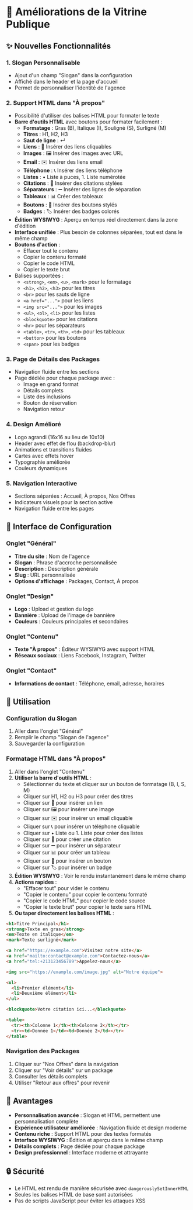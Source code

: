 # 🚀 Améliorations de la Vitrine Publique

## ✨ Nouvelles Fonctionnalités

### 1. **Slogan Personnalisable**
- Ajout d'un champ "Slogan" dans la configuration
- Affiché dans le header et la page d'accueil
- Permet de personnaliser l'identité de l'agence

### 2. **Support HTML dans "À propos"**
- Possibilité d'utiliser des balises HTML pour formater le texte
- **Barre d'outils HTML** avec boutons pour formater facilement :
  - **Formatage** : Gras (B), Italique (I), Souligné (S), Surligné (M)
  - **Titres** : H1, H2, H3
  - **Saut de ligne** : ↵
  - **Liens** : 🔗 Insérer des liens cliquables
  - **Images** : 🖼️ Insérer des images avec URL
  - **Email** : ✉️ Insérer des liens email
  - **Téléphone** : 📞 Insérer des liens téléphone
  - **Listes** : • Liste à puces, 1. Liste numérotée
  - **Citations** : 💬 Insérer des citations stylées
  - **Séparateurs** : ➖ Insérer des lignes de séparation
  - **Tableaux** : 📊 Créer des tableaux
  - **Boutons** : 🔘 Insérer des boutons stylés
  - **Badges** : 🏷️ Insérer des badges colorés
- **Édition WYSIWYG** : Aperçu en temps réel directement dans la zone d'édition
- **Interface unifiée** : Plus besoin de colonnes séparées, tout est dans le même champ
- **Boutons d'action** :
  - Effacer tout le contenu
  - Copier le contenu formaté
  - Copier le code HTML
  - Copier le texte brut
- Balises supportées :
  - `<strong>`, `<em>`, `<u>`, `<mark>` pour le formatage
  - `<h1>`, `<h2>`, `<h3>` pour les titres
  - `<br>` pour les sauts de ligne
  - `<a href="...">` pour les liens
  - `<img src="...">` pour les images
  - `<ul>`, `<ol>`, `<li>` pour les listes
  - `<blockquote>` pour les citations
  - `<hr>` pour les séparateurs
  - `<table>`, `<tr>`, `<th>`, `<td>` pour les tableaux
  - `<button>` pour les boutons
  - `<span>` pour les badges

### 3. **Page de Détails des Packages**
- Navigation fluide entre les sections
- Page dédiée pour chaque package avec :
  - Image en grand format
  - Détails complets
  - Liste des inclusions
  - Bouton de réservation
  - Navigation retour

### 4. **Design Amélioré**
- Logo agrandi (16x16 au lieu de 10x10)
- Header avec effet de flou (backdrop-blur)
- Animations et transitions fluides
- Cartes avec effets hover
- Typographie améliorée
- Couleurs dynamiques

### 5. **Navigation Interactive**
- Sections séparées : Accueil, À propos, Nos Offres
- Indicateurs visuels pour la section active
- Navigation fluide entre les pages

## 🎨 Interface de Configuration

### Onglet "Général"
- **Titre du site** : Nom de l'agence
- **Slogan** : Phrase d'accroche personnalisée
- **Description** : Description générale
- **Slug** : URL personnalisée
- **Options d'affichage** : Packages, Contact, À propos

### Onglet "Design"
- **Logo** : Upload et gestion du logo
- **Bannière** : Upload de l'image de bannière
- **Couleurs** : Couleurs principales et secondaires

### Onglet "Contenu"
- **Texte "À propos"** : Éditeur WYSIWYG avec support HTML
- **Réseaux sociaux** : Liens Facebook, Instagram, Twitter

### Onglet "Contact"
- **Informations de contact** : Téléphone, email, adresse, horaires

## 🔧 Utilisation

### Configuration du Slogan
1. Aller dans l'onglet "Général"
2. Remplir le champ "Slogan de l'agence"
3. Sauvegarder la configuration

### Formatage HTML dans "À propos"
1. Aller dans l'onglet "Contenu"
2. **Utiliser la barre d'outils HTML** :
   - Sélectionner du texte et cliquer sur un bouton de formatage (B, I, S, M)
   - Cliquer sur H1, H2 ou H3 pour créer des titres
   - Cliquer sur 🔗 pour insérer un lien
   - Cliquer sur 🖼️ pour insérer une image
   - Cliquer sur ✉️ pour insérer un email cliquable
   - Cliquer sur 📞 pour insérer un téléphone cliquable
   - Cliquer sur • Liste ou 1. Liste pour créer des listes
   - Cliquer sur 💬 pour créer une citation
   - Cliquer sur ➖ pour insérer un séparateur
   - Cliquer sur 📊 pour créer un tableau
   - Cliquer sur 🔘 pour insérer un bouton
   - Cliquer sur 🏷️ pour insérer un badge
3. **Édition WYSIWYG** : Voir le rendu instantanément dans le même champ
4. **Actions rapides** :
   - "Effacer tout" pour vider le contenu
   - "Copier le contenu" pour copier le contenu formaté
   - "Copier le code HTML" pour copier le code source
   - "Copier le texte brut" pour copier le texte sans HTML
5. **Ou taper directement les balises HTML** :
```html
<h1>Titre Principal</h1>
<strong>Texte en gras</strong>
<em>Texte en italique</em>
<mark>Texte surligné</mark>

<a href="https://example.com">Visitez notre site</a>
<a href="mailto:contact@example.com">Contactez-nous</a>
<a href="tel:+213123456789">Appelez-nous</a>

<img src="https://example.com/image.jpg" alt="Notre équipe">

<ul>
  <li>Premier élément</li>
  <li>Deuxième élément</li>
</ul>

<blockquote>Votre citation ici...</blockquote>

<table>
  <tr><th>Colonne 1</th><th>Colonne 2</th></tr>
  <tr><td>Donnée 1</td><td>Donnée 2</td></tr>
</table>
```

### Navigation des Packages
1. Cliquer sur "Nos Offres" dans la navigation
2. Cliquer sur "Voir détails" sur un package
3. Consulter les détails complets
4. Utiliser "Retour aux offres" pour revenir

## 🎯 Avantages

- **Personnalisation avancée** : Slogan et HTML permettent une personnalisation complète
- **Expérience utilisateur améliorée** : Navigation fluide et design moderne
- **Contenu riche** : Support HTML pour des textes formatés
- **Interface WYSIWYG** : Édition et aperçu dans le même champ
- **Détails complets** : Page dédiée pour chaque package
- **Design professionnel** : Interface moderne et attrayante

## 🔒 Sécurité

- Le HTML est rendu de manière sécurisée avec `dangerouslySetInnerHTML`
- Seules les balises HTML de base sont autorisées
- Pas de scripts JavaScript pour éviter les attaques XSS 